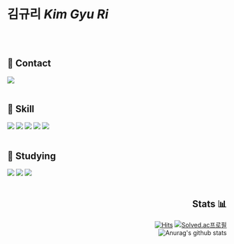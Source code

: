 # 김규리 *Kim Gyu Ri*

<br><br>

## 📩 Contact
<div>
  <a href="mailto:ski3453@kakao.com">
    <img src="https://img.shields.io/badge/KakaoMail-FFCD00?style=plastic-square&logo=gmail&logoColor=white">
  </a>
</div>
<br>

## 🔧 Skill
<div>
  <img src="https://img.shields.io/badge/Java-007396?style=plastic-square&logo=java&logoColor=white">
  <img src="https://img.shields.io/badge/Spring-6DB33F?style=plastic-square&logo=Spring&logoColor=white">
  <img src="https://img.shields.io/badge/MySQL-4479A1?style=plastic-square&logo=mysql&logoColor=white">
  <img src="https://img.shields.io/badge/CSS3-1572B6?style=plastic-square&logo=CSS3&logoColor=white">
  <img src="https://img.shields.io/badge/HTML5-E34F26?style=plastic-square&logo=html5&logoColor=white">
</div>
<br>

## 📝 Studying
<div>
  <img src="https://img.shields.io/badge/Spring Boot-6DB33F?style=plastic-square&logo=Spring Boot&logoColor=white">
  <img src="https://img.shields.io/badge/JavaScript-F7DF1E?style=plastic-square&logo=javascript&logoColor=white">
  <img src="https://img.shields.io/badge/AWS-232F3E?style=plastic-square&logo=amazonaws&logoColor=white">
</div>
<br>

<div align=right>

## Stats 📊
[![Hits](https://hits.seeyoufarm.com/api/count/incr/badge.svg?url=https%3A%2F%2Fgithub.com%2FKimGyuri0526&count_bg=%23B591C4&title_bg=%236E08A5&icon=github.svg&icon_color=%23E7E7E7&title=hits&edge_flat=false)](https://hits.seeyoufarm.com)
[![Solved.ac프로필](http://mazassumnida.wtf/api/mini/generate_badge?boj=ski3453)](https://solved.ac/ski3453)
<br>
![Anurag's github stats](https://github-readme-stats.vercel.app/api?username=KimGyuri0526&show_icons=true&theme=graywhite)
</div>

